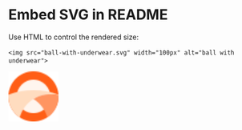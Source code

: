# Embed SVG in README

Use HTML to control the rendered size:
```
<img src="ball-with-underwear.svg" width="100px" alt="ball with underwear">
```

 <img src="ball-with-underwear.svg" width="100px" alt="ball with underwear">
